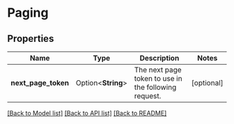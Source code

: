 # Paging

## Properties

Name | Type | Description | Notes
------------ | ------------- | ------------- | -------------
**next_page_token** | Option<**String**> | The next page token to use in the following request. | [optional]

[[Back to Model list]](../README.md#documentation-for-models) [[Back to API list]](../README.md#documentation-for-api-endpoints) [[Back to README]](../README.md)


